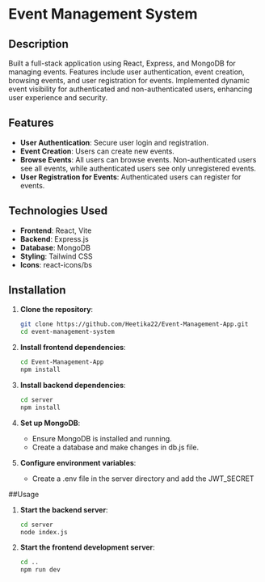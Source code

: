 # Event Management System

## Description
Built a full-stack application using React, Express, and MongoDB for managing events. Features include user authentication, event creation, browsing events, and user registration for events. Implemented dynamic event visibility for authenticated and non-authenticated users, enhancing user experience and security.

## Features
- **User Authentication**: Secure user login and registration.
- **Event Creation**: Users can create new events.
- **Browse Events**: All users can browse events. Non-authenticated users see all events, while authenticated users see only unregistered events.
- **User Registration for Events**: Authenticated users can register for events.

## Technologies Used
- **Frontend**: React, Vite
- **Backend**: Express.js
- **Database**: MongoDB
- **Styling**: Tailwind CSS
- **Icons**: react-icons/bs

## Installation
1. **Clone the repository**:
   ```bash
   git clone https://github.com/Heetika22/Event-Management-App.git
   cd event-management-system
   ```
2. **Install frontend dependencies**:
   ```bash
   cd Event-Management-App
   npm install
   ```
3. **Install backend dependencies**:
   ```bash
   cd server
   npm install
   ```
4. **Set up MongoDB**:
   - Ensure MongoDB is installed and running.
   - Create a database and make changes in db.js file.
  
5. **Configure environment variables**:
   - Create a .env file in the server directory and add the JWT_SECRET
  
##Usage

1. **Start the backend server**:
   ```bash
   cd server
   node index.js
   ```
2. **Start the frontend development server**:
   ```bash
   cd ..
   npm run dev
   ```

